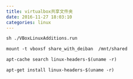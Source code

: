 ```yaml
---
title: virtualbox共享文件夹
date: 2016-11-27 18:03:10
categories: linux
---
```


<!-- more -->

```markdown
sh ./VBoxLinuxAdditions.run

mount -t vboxsf share_with_deiban  /mnt/shared

```
```markdown
apt-cache search linux-headers-$(uname -r)

apt-get install linux-headers-$(uname -r)
```

<!--<img src="/images/6.png" width="800" height="263" />-->
<!--<font color=#FF6666></font>-->
